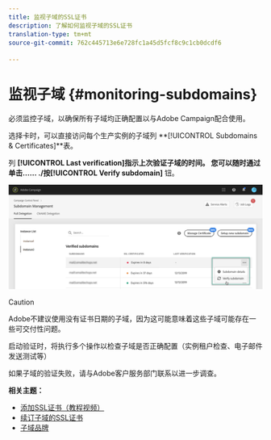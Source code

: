 ```yaml
---
title: 监视子域的SSL证书
description: 了解如何监视子域的SSL证书
translation-type: tm+mt
source-git-commit: 762c445713e6e728fc1a45d5fcf8c9c1cb0dcdf6

---
```



# 监视子域 {#monitoring-subdomains}

必须监控子域，以确保所有子域均正确配置以与Adobe Campaign配合使用。

选择卡时，可以直接访问每个生产实例的子域列 **[!UICONTROL Subdomains & Certificates]**表。

列 **[!UICONTROL Last verification]**指示上次验证子域的时间。** 您可以随时通过单击…… **./按**[!UICONTROL Verify subdomain]** 钮。

![](assets/subdomain_verification.png)

>[!CAUTION]
>
>Adobe不建议使用没有证书日期的子域，因为这可能意味着这些子域可能存在一些可交付性问题。

启动验证时，将执行多个操作以检查子域是否正确配置（实例租户检查、电子邮件发送测试等）

如果子域的验证失败，请与Adobe客户服务部门联系以进一步调查。

**相关主题：**

* [添加SSL证书（教程视频）](https://docs.adobe.com/content/help/en/campaign-learn/campaign-standard-tutorials/administrating/control-panel/adding-ssl-certificates.html)
* [续订子域的SSL证书](../..help/subdomains-certificates/using/renewing-subdomain-certificate.md)
* [子域品牌](../../subdomains-certificates/using/subdomains-branding.md)

